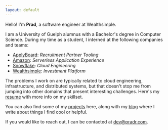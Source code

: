```yaml
---
layout: default
---
```


Hello! I'm **Prad**, a software engineer at Wealthsimple.

I am a University of Guelph alumnus with a Bachelor's degree in Computer Science. During my time as a
student, I interned at the following companies and teams:

  - [ApplyBoard](https://www.applyboard.com/): *Recruitment Partner Tooling*
  - [Amazon](https://aws.amazon.com/): *Serverless Application Experience*
  - [Snowflake](https://www.snowflake.com/en/): *Cloud Engineering*
  - [Wealthsimple](https://wealthsimple.com): *Investment Platform*

The problems I work on are typically related to cloud engineering, infrastructure, and distributed systems, but that doesn't
stop me from jumping into other domains that present interesting challenges. Here's my [resume](/assets/pdf/resume.pdf) with more info on my skillset.

You can also find some of my [projects](/projects) here, along with my [blog](/blog) where I write about things
I find cool or helpful.

If you would like to reach out, I can be contacted at [dev@pradr.com](mailto:dev@pradr.com).
